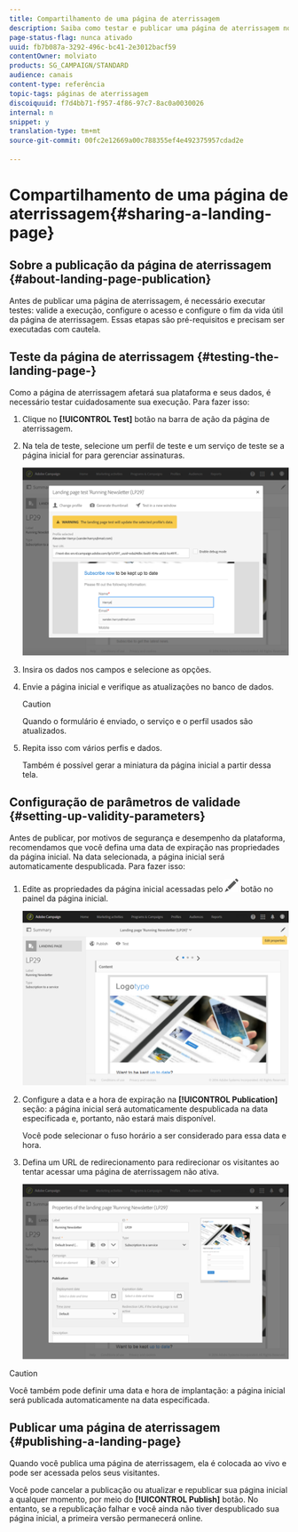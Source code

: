 ```yaml
---
title: Compartilhamento de uma página de aterrissagem
description: Saiba como testar e publicar uma página de aterrissagem no Adobe Campaign.
page-status-flag: nunca ativado
uuid: fb7b087a-3292-496c-bc41-2e3012bacf59
contentOwner: molviato
products: SG_CAMPAIGN/STANDARD
audience: canais
content-type: referência
topic-tags: páginas de aterrissagem
discoiquuid: f7d4bb71-f957-4f86-97c7-8ac0a0030026
internal: n
snippet: y
translation-type: tm+mt
source-git-commit: 00fc2e12669a00c788355ef4e492375957cdad2e

---
```



# Compartilhamento de uma página de aterrissagem{#sharing-a-landing-page}

## Sobre a publicação da página de aterrissagem {#about-landing-page-publication}

Antes de publicar uma página de aterrissagem, é necessário executar testes: valide a execução, configure o acesso e configure o fim da vida útil da página de aterrissagem. Essas etapas são pré-requisitos e precisam ser executadas com cautela.

## Teste da página de aterrissagem {#testing-the-landing-page-}

Como a página de aterrissagem afetará sua plataforma e seus dados, é necessário testar cuidadosamente sua execução. Para fazer isso:

1. Clique no **[!UICONTROL Test]** botão na barra de ação da página de aterrissagem.
1. Na tela de teste, selecione um perfil de teste e um serviço de teste se a página inicial for para gerenciar assinaturas.

   ![](assets/lp_test_2.png)

1. Insira os dados nos campos e selecione as opções.
1. Envie a página inicial e verifique as atualizações no banco de dados.

   >[!CAUTION]
   >
   >Quando o formulário é enviado, o serviço e o perfil usados são atualizados.

1. Repita isso com vários perfis e dados.

   Também é possível gerar a miniatura da página inicial a partir dessa tela.

## Configuração de parâmetros de validade {#setting-up-validity-parameters}

Antes de publicar, por motivos de segurança e desempenho da plataforma, recomendamos que você defina uma data de expiração nas propriedades da página inicial. Na data selecionada, a página inicial será automaticamente despublicada. Para fazer isso:

1. Edite as propriedades da página inicial acessadas pelo ![](assets/edit_darkgrey-24px.png) botão no painel da página inicial.

   ![](assets/lp_edit_properties_button.png)

1. Configure a data e a hora de expiração na **[!UICONTROL Publication]** seção: a página inicial será automaticamente despublicada na data especificada e, portanto, não estará mais disponível.

   Você pode selecionar o fuso horário a ser considerado para essa data e hora.

1. Defina um URL de redirecionamento para redirecionar os visitantes ao tentar acessar uma página de aterrissagem não ativa.

   ![](assets/lp_settings_general.png)

>[!CAUTION]
>
>Você também pode definir uma data e hora de implantação: a página inicial será publicada automaticamente na data especificada.

## Publicar uma página de aterrissagem {#publishing-a-landing-page}

Quando você publica uma página de aterrissagem, ela é colocada ao vivo e pode ser acessada pelos seus visitantes.

Você pode cancelar a publicação ou atualizar e republicar sua página inicial a qualquer momento, por meio do **[!UICONTROL Publish]** botão. No entanto, se a republicação falhar e você ainda não tiver despublicado sua página inicial, a primeira versão permanecerá online.
